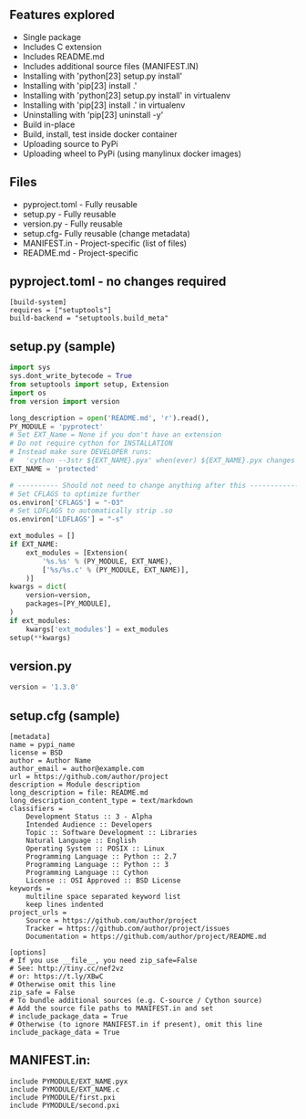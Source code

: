 
## Features explored
- Single package
- Includes C extension
- Includes README.md
- Includes additional source files (MANIFEST.IN)
- Installing with 'python[23] setup.py install'
- Installing with 'pip[23] install .'
- Installing with 'python[23] setup.py install' in virtualenv
- Installing with 'pip[23] install .' in virtualenv
- Uninstalling  with 'pip[23] uninstall -y'
- Build in-place
- Build, install, test inside docker container
- Uploading source to PyPi
- Uploading wheel to PyPi (using manylinux docker images)
## Files
- pyproject.toml - Fully reusable
- setup.py - Fully reusable
- version.py - Fully reusable
- setup.cfg- Fully reusable (change metadata)
- MANIFEST.in - Project-specific (list of files)
- README.md - Project-specific
## pyproject.toml - no changes required
```
[build-system]
requires = ["setuptools"]
build-backend = "setuptools.build_meta"
```
## setup.py (sample)
```python
import sys
sys.dont_write_bytecode = True
from setuptools import setup, Extension
import os
from version import version

long_description = open('README.md', 'r').read(),
PY_MODULE = 'pyprotect'
# Set EXT_Name = None if you don't have an extension
# Do not require cython for INSTALLATION
# Instead make sure DEVELOPER runs:
#   'cython --3str ${EXT_NAME}.pyx' when(ever) ${EXT_NAME}.pyx changes
EXT_NAME = 'protected'

# ---------- Should not need to change anything after this ---------------
# Set CFLAGS to optimize further
os.environ['CFLAGS'] = "-O3"
# Set LDFLAGS to automatically strip .so
os.environ['LDFLAGS'] = "-s"

ext_modules = []
if EXT_NAME:
    ext_modules = [Extension(
        '%s.%s' % (PY_MODULE, EXT_NAME),
        ['%s/%s.c' % (PY_MODULE, EXT_NAME)],
    )]
kwargs = dict(
    version=version,
    packages=[PY_MODULE],
)
if ext_modules:
    kwargs['ext_modules'] = ext_modules
setup(**kwargs)
```
## version.py
```python
version = '1.3.0'
```
## setup.cfg (sample)
```
[metadata]
name = pypi_name
license = BSD
author = Author Name
author_email = author@example.com
url = https://github.com/author/project
description = Module description
long_description = file: README.md
long_description_content_type = text/markdown
classifiers = 
    Development Status :: 3 - Alpha
    Intended Audience :: Developers
    Topic :: Software Development :: Libraries
    Natural Language :: English
    Operating System :: POSIX :: Linux
    Programming Language :: Python :: 2.7
    Programming Language :: Python :: 3
    Programming Language :: Cython
    License :: OSI Approved :: BSD License
keywords =
    multiline space separated keyword list
    keep lines indented
project_urls =
    Source = https://github.com/author/project
    Tracker = https://github.com/author/project/issues
    Documentation = https://github.com/author/project/README.md

[options]
# If you use __file__, you need zip_safe=False
# See: http://tiny.cc/nef2vz
# or: https://t.ly/XBwC
# Otherwise omit this line
zip_safe = False
# To bundle additional sources (e.g. C-source / Cython source)
# Add the source file paths to MANIFEST.in and set
# include_package_data = True
# Otherwise (to ignore MANIFEST.in if present), omit this line
include_package_data = True
```
## MANIFEST.in:
```
include PYMODULE/EXT_NAME.pyx
include PYMODULE/EXT_NAME.c
include PYMODULE/first.pxi
include PYMODULE/second.pxi
```
